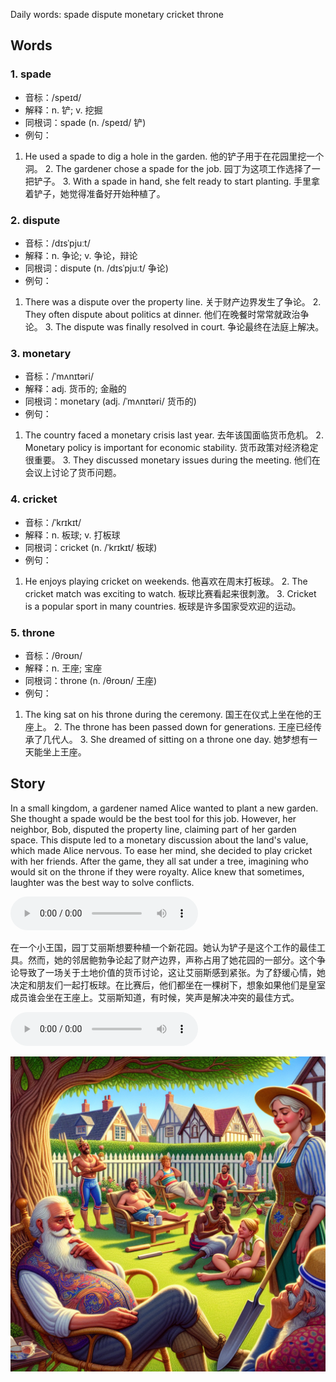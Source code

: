 Daily words: spade dispute monetary cricket throne

## Words
### 1. spade
- 音标：/speɪd/ <span style="cursor: pointer;" onclick="document.getElementById('audio-player-1').play()"><i class="fas fa-volume-up"></i></span>
<audio id="audio-player-1" src="audios/words/spade.mp3" style="display:none;"></audio>
- 解释：n. 铲; v. 挖掘
- 同根词：spade (n. /speɪd/ 铲)
- 例句：
1. He used a spade to dig a hole in the garden. 他的铲子用于在花园里挖一个洞。 2. The gardener chose a spade for the job. 园丁为这项工作选择了一把铲子。 3. With a spade in hand, she felt ready to start planting. 手里拿着铲子，她觉得准备好开始种植了。

### 2. dispute
- 音标：/dɪsˈpjuːt/ <span style="cursor: pointer;" onclick="document.getElementById('audio-player-2').play()"><i class="fas fa-volume-up"></i></span>
<audio id="audio-player-2" src="audios/words/dispute.mp3" style="display:none;"></audio>
- 解释：n. 争论; v. 争论，辩论
- 同根词：dispute (n. /dɪsˈpjuːt/ 争论)
- 例句：
1. There was a dispute over the property line. 关于财产边界发生了争论。 2. They often dispute about politics at dinner. 他们在晚餐时常常就政治争论。 3. The dispute was finally resolved in court. 争论最终在法庭上解决。

### 3. monetary
- 音标：/ˈmʌnɪtəri/ <span style="cursor: pointer;" onclick="document.getElementById('audio-player-3').play()"><i class="fas fa-volume-up"></i></span>
<audio id="audio-player-3" src="audios/words/monetary.mp3" style="display:none;"></audio>
- 解释：adj. 货币的; 金融的
- 同根词：monetary (adj. /ˈmʌnɪtəri/ 货币的)
- 例句：
1. The country faced a monetary crisis last year. 去年该国面临货币危机。 2. Monetary policy is important for economic stability. 货币政策对经济稳定很重要。 3. They discussed monetary issues during the meeting. 他们在会议上讨论了货币问题。

### 4. cricket
- 音标：/ˈkrɪkɪt/ <span style="cursor: pointer;" onclick="document.getElementById('audio-player-4').play()"><i class="fas fa-volume-up"></i></span>
<audio id="audio-player-4" src="audios/words/cricket.mp3" style="display:none;"></audio>
- 解释：n. 板球; v. 打板球
- 同根词：cricket (n. /ˈkrɪkɪt/ 板球)
- 例句：
1. He enjoys playing cricket on weekends. 他喜欢在周末打板球。 2. The cricket match was exciting to watch. 板球比赛看起来很刺激。 3. Cricket is a popular sport in many countries. 板球是许多国家受欢迎的运动。

### 5. throne
- 音标：/θroʊn/ <span style="cursor: pointer;" onclick="document.getElementById('audio-player-5').play()"><i class="fas fa-volume-up"></i></span>
<audio id="audio-player-5" src="audios/words/throne.mp3" style="display:none;"></audio>
- 解释：n. 王座; 宝座
- 同根词：throne (n. /θroʊn/ 王座)
- 例句：
1. The king sat on his throne during the ceremony. 国王在仪式上坐在他的王座上。 2. The throne has been passed down for generations. 王座已经传承了几代人。 3. She dreamed of sitting on a throne one day. 她梦想有一天能坐上王座。

## Story
In a small kingdom, a gardener named Alice wanted to plant a new garden. She thought a spade would be the best tool for this job. However, her neighbor, Bob, disputed the property line, claiming part of her garden space. This dispute led to a monetary discussion about the land's value, which made Alice nervous. To ease her mind, she decided to play cricket with her friends. After the game, they all sat under a tree, imagining who would sit on the throne if they were royalty. Alice knew that sometimes, laughter was the best way to solve conflicts.

<audio controls>
  <source src="https://files.dwong.top/story/2024-08-16-english.mp3" type="audio/mpeg">
  你的浏览器不支持音频元素。
</audio>
  

在一个小王国，园丁艾丽斯想要种植一个新花园。她认为铲子是这个工作的最佳工具。然而，她的邻居鲍勃争论起了财产边界，声称占用了她花园的一部分。这个争论导致了一场关于土地价值的货币讨论，这让艾丽斯感到紧张。为了舒缓心情，她决定和朋友们一起打板球。在比赛后，他们都坐在一棵树下，想象如果他们是皇室成员谁会坐在王座上。艾丽斯知道，有时候，笑声是解决冲突的最佳方式。

<audio controls>
  <source src="https://files.dwong.top/story/2024-08-16-chinese.mp3" type="audio/mpeg">
  你的浏览器不支持音频元素。
</audio>
  

![story](./images/2024-08-16.png)

